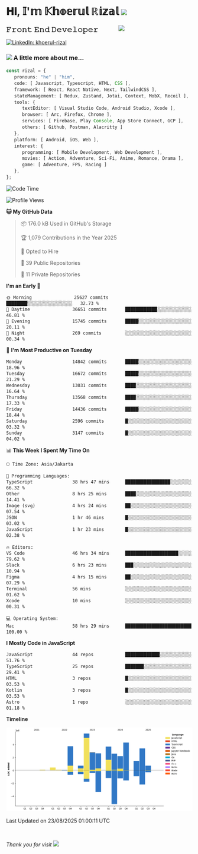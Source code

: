 <h1> 𝐇𝐢, 𝕀'𝕞 𝕂𝕙𝕠𝕖𝕣𝕦𝕝 ℝ𝕚𝕫𝕒𝕝 <img src="https://media.giphy.com/media/mGcNjsfWAjY5AEZNw6/giphy.gif" width="50"></h1>
<img align='right' src="https://media.giphy.com/media/v1.Y2lkPTc5MGI3NjExOWI2ajR2NGJubzBsZHFuaHMwajRrcDNsNXJwOG8yb3F0NjhkNXF4OSZlcD12MV9pbnRlcm5hbF9naWZfYnlfaWQmY3Q9cw/fkZukR450RQ1qnGaq9/giphy.gif" width="200">
<strong style="font-size:20px;">𝙵𝚛𝚘𝚗𝚝 𝙴𝚗𝚍 𝙳𝚎𝚟𝚎𝚕𝚘𝚙𝚎𝚛</strong>
</p></em>

[![LinkedIn: khoerul-rizal](https://img.shields.io/badge/khoerul--rizal-blue?style=flat-square&logo=Linkedin&logoColor=white&link=https://www.linkedin.com/in/khoerul-rizal/)](https://www.linkedin.com/in/khoerul-rizal/)

### <img src="https://media.giphy.com/media/VgCDAzcKvsR6OM0uWg/giphy.gif" width="50"> A little more about me...

```typescript
const rizal = {
   pronouns: "he" | "him",
   code: [ Javascript, Typescript, HTML, CSS ],
   framework: [ React, React Native, Next, TailwindCSS ],
   stateManagement: [ Redux, Zustand, Jotai, Context, MobX, Recoil ],
   tools: {
      textEditor: [ Visual Studio Code, Android Studio, Xcode ],
      browser: [ Arc, Firefox, Chrome ],
      services: [ Firebase, Play Console, App Store Connect, GCP ],
      others: [ Github, Postman, Alacritty ]
   },
   platform: [ Android, iOS, Web ],
   interest: {
      programming: [ Mobile Development, Web Development ],
      movies: [ Action, Adventure, Sci-Fi, Anime, Romance, Drama ],
      game: [ Adventure, FPS, Racing ]
   },
};
```

<!--START_SECTION:waka-->
![Code Time](http://img.shields.io/badge/Code%20Time-3%2C740%20hrs%203%20mins-blue)

![Profile Views](http://img.shields.io/badge/Profile%20Views-0-blue)

**🐱 My GitHub Data** 

> 📦 176.0 kB Used in GitHub's Storage 
 > 
> 🏆 1,079 Contributions in the Year 2025
 > 
> 💼 Opted to Hire
 > 
> 📜 39 Public Repositories 
 > 
> 🔑 11 Private Repositories 
 > 
**I'm an Early 🐤** 

```text
🌞 Morning                25627 commits       ████████░░░░░░░░░░░░░░░░░   32.73 % 
🌆 Daytime                36651 commits       ████████████░░░░░░░░░░░░░   46.81 % 
🌃 Evening                15745 commits       █████░░░░░░░░░░░░░░░░░░░░   20.11 % 
🌙 Night                  269 commits         ░░░░░░░░░░░░░░░░░░░░░░░░░   00.34 % 
```
📅 **I'm Most Productive on Tuesday** 

```text
Monday                   14842 commits       █████░░░░░░░░░░░░░░░░░░░░   18.96 % 
Tuesday                  16672 commits       █████░░░░░░░░░░░░░░░░░░░░   21.29 % 
Wednesday                13031 commits       ████░░░░░░░░░░░░░░░░░░░░░   16.64 % 
Thursday                 13568 commits       ████░░░░░░░░░░░░░░░░░░░░░   17.33 % 
Friday                   14436 commits       █████░░░░░░░░░░░░░░░░░░░░   18.44 % 
Saturday                 2596 commits        █░░░░░░░░░░░░░░░░░░░░░░░░   03.32 % 
Sunday                   3147 commits        █░░░░░░░░░░░░░░░░░░░░░░░░   04.02 % 
```


📊 **This Week I Spent My Time On** 

```text
🕑︎ Time Zone: Asia/Jakarta

💬 Programming Languages: 
TypeScript               38 hrs 47 mins      █████████████████░░░░░░░░   66.32 % 
Other                    8 hrs 25 mins       ████░░░░░░░░░░░░░░░░░░░░░   14.41 % 
Image (svg)              4 hrs 24 mins       ██░░░░░░░░░░░░░░░░░░░░░░░   07.54 % 
JSON                     1 hr 46 mins        █░░░░░░░░░░░░░░░░░░░░░░░░   03.02 % 
JavaScript               1 hr 23 mins        █░░░░░░░░░░░░░░░░░░░░░░░░   02.38 % 

🔥 Editors: 
VS Code                  46 hrs 34 mins      ████████████████████░░░░░   79.62 % 
Slack                    6 hrs 23 mins       ███░░░░░░░░░░░░░░░░░░░░░░   10.94 % 
Figma                    4 hrs 15 mins       ██░░░░░░░░░░░░░░░░░░░░░░░   07.29 % 
Terminal                 56 mins             ░░░░░░░░░░░░░░░░░░░░░░░░░   01.62 % 
Xcode                    10 mins             ░░░░░░░░░░░░░░░░░░░░░░░░░   00.31 % 

💻 Operating System: 
Mac                      58 hrs 29 mins      █████████████████████████   100.00 % 
```

**I Mostly Code in JavaScript** 

```text
JavaScript               44 repos            █████████████░░░░░░░░░░░░   51.76 % 
TypeScript               25 repos            ███████░░░░░░░░░░░░░░░░░░   29.41 % 
HTML                     3 repos             █░░░░░░░░░░░░░░░░░░░░░░░░   03.53 % 
Kotlin                   3 repos             █░░░░░░░░░░░░░░░░░░░░░░░░   03.53 % 
Astro                    1 repo              ░░░░░░░░░░░░░░░░░░░░░░░░░   01.18 % 
```



**Timeline**

![Lines of Code chart](https://raw.githubusercontent.com/khoerulrizal/khoerulrizal/main/assets/bar_graph.png)


 Last Updated on 23/08/2025 01:00:11 UTC
<!--END_SECTION:waka-->
</details>
<br/>

<em>Thank you for visit</em> <img src="https://media.giphy.com/media/v1.Y2lkPTc5MGI3NjExcHdvNm1qZWtjaGw0ZjdwM3Z3NnY2dHlueTVuODBta2FiY20wM2YybSZlcD12MV9pbnRlcm5hbF9naWZfYnlfaWQmY3Q9cw/tV25tpdKqdFa9x81k2/giphy.gif" width="40">
